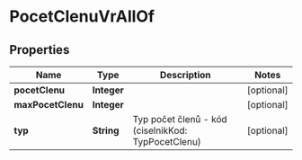 

# PocetClenuVrAllOf


## Properties

| Name | Type | Description | Notes |
|------------ | ------------- | ------------- | -------------|
|**pocetClenu** | **Integer** |  |  [optional] |
|**maxPocetClenu** | **Integer** |  |  [optional] |
|**typ** | **String** | Typ počet členů - kód (ciselnikKod: TypPocetClenu)  |  [optional] |



